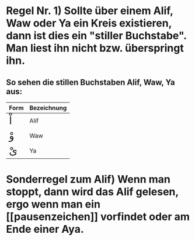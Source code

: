 # Regel Nr. 1) Sollte über einem Alif, Waw oder Ya ein Kreis existieren, dann ist dies ein "stiller Buchstabe". Man liest ihn nicht bzw. überspringt ihn.

## So sehen die stillen Buchstaben Alif, Waw, Ya aus:

| Form | Bezeichnung |
| --- | --- |
| <span style="font-size: 22pt">اْ</span> | Alif |
| <span style="font-size: 22pt">وْ</span> | Waw |
| <span style="font-size: 22pt">ىْ</span> | Ya |

# Sonderregel zum Alif) Wenn man stoppt, dann wird das Alif gelesen, ergo wenn man ein [[pausenzeichen]] vorfindet oder am Ende einer Aya.


